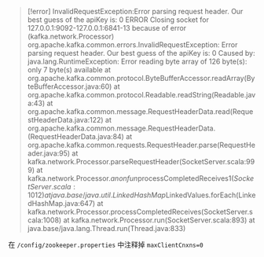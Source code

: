 
> [!error] InvalidRequestException:Error parsing request header. Our best guess of the apiKey is: 0
> ERROR Closing socket for 127.0.0.1:9092-127.0.0.1:6841-13 because of error (kafka.network.Processor)
> org.apache.kafka.common.errors.InvalidRequestException: Error parsing request header. Our best guess of the apiKey is: 0
> Caused by: java.lang.RuntimeException: Error reading byte array of 126 byte(s): only 7 byte(s) available
>         at org.apache.kafka.common.protocol.ByteBufferAccessor.readArray(ByteBufferAccessor.java:60)
>         at org.apache.kafka.common.protocol.Readable.readString(Readable.java:43)
>         at org.apache.kafka.common.message.RequestHeaderData.read(RequestHeaderData.java:122)
>         at org.apache.kafka.common.message.RequestHeaderData.<init>(RequestHeaderData.java:84)
>         at org.apache.kafka.common.requests.RequestHeader.parse(RequestHeader.java:95)
>         at kafka.network.Processor.parseRequestHeader(SocketServer.scala:999)
>         at kafka.network.Processor.$anonfun$processCompletedReceives$1(SocketServer.scala:1012)
>         at java.base/java.util.LinkedHashMap$LinkedValues.forEach(LinkedHashMap.java:647)
>         at kafka.network.Processor.processCompletedReceives(SocketServer.scala:1008)
>         at kafka.network.Processor.run(SocketServer.scala:893)
>         at java.base/java.lang.Thread.run(Thread.java:833)


在 `/config/zookeeper.properties` 中注释掉 `maxClientCnxns=0`